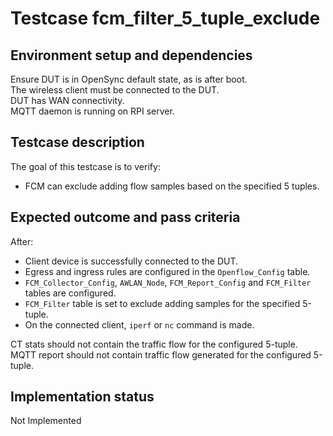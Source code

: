 # Testcase fcm_filter_5_tuple_exclude

## Environment setup and dependencies

Ensure DUT is in OpenSync default state, as is after boot.\
The wireless client must be connected to the DUT.\
DUT has
WAN connectivity.\
MQTT daemon is running on RPI server.

## Testcase description

The goal of this testcase is to verify:

- FCM can exclude adding flow samples based on the specified 5 tuples.

## Expected outcome and pass criteria

After:

- Client device is successfully connected to the DUT.
- Egress and ingress rules are configured in the `Openflow_Config` table.
- `FCM_Collector_Config`, `AWLAN_Node`, `FCM_Report_Config` and `FCM_Filter` tables are configured.
- `FCM_Filter` table is set to exclude adding samples for the specified 5-tuple.
- On the connected client, `iperf` or `nc` command is made.

CT stats should not contain the traffic flow for the configured 5-tuple.\
MQTT report should not contain traffic flow
generated for the configured 5-tuple.

## Implementation status

Not Implemented
